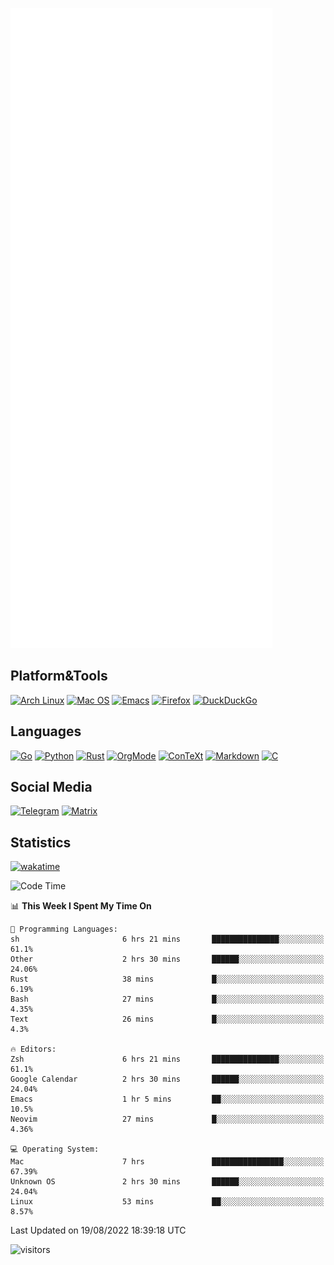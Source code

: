 ![Metrics](https://github.com/SteamedFish/SteamedFish/blob/master/github-metrics.svg)

## Platform&Tools

[![Arch Linux](https://img.shields.io/badge/ArchLinux-1793D1?logo=arch-linux&logoColor=fff&style=flat-square)](https://archlinux.org/)
[![Mac OS](https://img.shields.io/badge/MacOS-000000?style=flat-square&logo=macos&logoColor=F0F0F0)](https://www.apple.com/macos/)
[![Emacs](https://img.shields.io/badge/Emacs-%237F5AB6.svg?&style=flat-square&logo=gnu-emacs&logoColor=white)](https://www.gnu.org/software/emacs/)
[![Firefox](https://img.shields.io/badge/Firefox-FF7139?style=flat-square&logo=Firefox-Browser&logoColor=white)](https://firefox.com/)
[![DuckDuckGo](https://img.shields.io/badge/DuckDuckGo-DE5833?style=flat-square&logo=DuckDuckGo&logoColor=white)](https://duckduckgo.com/)

## Languages

[![Go](https://img.shields.io/badge/Golang-%2300ADD8.svg?style=flat-square&logo=go&logoColor=white)](https://golang.org/)
[![Python](https://img.shields.io/badge/Python-3670A0?style=flat-square&logo=python&logoColor=ffdd54)](https://www.python.org/)
[![Rust](https://img.shields.io/badge/Rust-%23000000.svg?style=flat-square&logo=rust&logoColor=white)](https://www.rust-lang.org/)
[![OrgMode](https://img.shields.io/badge/OrgMode-%23000000.svg?style=flat-square&logo=org&logoColor=white)](https://orgmode.org/)
[![ConTeXt](https://img.shields.io/badge/ConTeXt-%23008080.svg?style=flat-square&logo=latex&logoColor=white)](https://contextgarden.net/)
[![Markdown](https://img.shields.io/badge/MarkDown-%23000000.svg?style=flat-square&logo=markdown&logoColor=white)](https://daringfireball.net/projects/markdown/)
[![C](https://img.shields.io/badge/C-%2300599C.svg?style=flat-square&logo=c&logoColor=white)](https://www.iso.org/standard/74528.html)

## Social Media
[![Telegram](https://img.shields.io/badge/SteamedFish-2CA5E0?style=social&logo=telegram&logoColor=white)](https://t.me/SteamedFish)
[![Matrix](https://img.shields.io/badge/SteamedFish-2CA5E0?style=social&logo=matrix&logoColor=black)](https://matrix.to/#/@i:steamedfish.org)

## Statistics
[![wakatime](https://wakatime.com/badge/user/168280d6-fcf2-4b4f-ad3a-dc4612f35b38.svg)](https://wakatime.com/@168280d6-fcf2-4b4f-ad3a-dc4612f35b38)

<!--START_SECTION:waka-->
![Code Time](http://img.shields.io/badge/Code%20Time-1%2C924%20hrs%201%20min-blue)

📊 **This Week I Spent My Time On** 

```text
💬 Programming Languages: 
sh                       6 hrs 21 mins       ███████████████░░░░░░░░░░   61.1% 
Other                    2 hrs 30 mins       ██████░░░░░░░░░░░░░░░░░░░   24.06% 
Rust                     38 mins             █░░░░░░░░░░░░░░░░░░░░░░░░   6.19% 
Bash                     27 mins             █░░░░░░░░░░░░░░░░░░░░░░░░   4.35% 
Text                     26 mins             █░░░░░░░░░░░░░░░░░░░░░░░░   4.3%

🔥 Editors: 
Zsh                      6 hrs 21 mins       ███████████████░░░░░░░░░░   61.1% 
Google Calendar          2 hrs 30 mins       ██████░░░░░░░░░░░░░░░░░░░   24.04% 
Emacs                    1 hr 5 mins         ██░░░░░░░░░░░░░░░░░░░░░░░   10.5% 
Neovim                   27 mins             █░░░░░░░░░░░░░░░░░░░░░░░░   4.36%

💻 Operating System: 
Mac                      7 hrs               ████████████████░░░░░░░░░   67.39% 
Unknown OS               2 hrs 30 mins       ██████░░░░░░░░░░░░░░░░░░░   24.04% 
Linux                    53 mins             ██░░░░░░░░░░░░░░░░░░░░░░░   8.57%

```


 Last Updated on 19/08/2022 18:39:18 UTC
<!--END_SECTION:waka-->

![visitors](https://visitor-badge.laobi.icu/badge?page_id=SteamedFish.SteamedFish)
